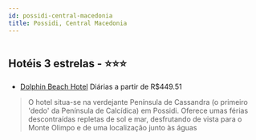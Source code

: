 ```yaml
---
id: possidi-central-macedonia
title: Possidi, Central Macedonia
---
```


<center><img src="http://photos.hotelbeds.com/giata/12/125668/125668a_hb_a_006.jpg" alt="" /></center>


## Hotéis 3 estrelas - ⭐️⭐️⭐️

-    [Dolphin Beach Hotel](https://www.hurb.com/hoteis/possidi/dolphin-beach-hotel-JNP-JP814253?cmp=18055) Diárias a partir de R$449.51
   > O hotel situa-se na verdejante Península de Cassandra (o primeiro &apos;dedo&apos; da Península de Calcídica) em Possidi. Oferece umas férias descontraídas repletas de sol e mar, desfrutando de vista para o Monte Olimpo e de uma localização junto às águas
